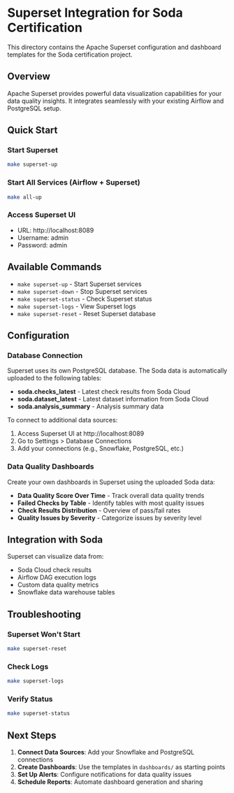 # Superset Integration for Soda Certification

This directory contains the Apache Superset configuration and dashboard templates for the Soda certification project.

## Overview

Apache Superset provides powerful data visualization capabilities for your data quality insights. It integrates seamlessly with your existing Airflow and PostgreSQL setup.

## Quick Start

### Start Superset
```bash
make superset-up
```

### Start All Services (Airflow + Superset)
```bash
make all-up
```

### Access Superset UI
- URL: http://localhost:8089
- Username: admin
- Password: admin

## Available Commands

- `make superset-up` - Start Superset services
- `make superset-down` - Stop Superset services
- `make superset-status` - Check Superset status
- `make superset-logs` - View Superset logs
- `make superset-reset` - Reset Superset database

## Configuration

### Database Connection
Superset uses its own PostgreSQL database. The Soda data is automatically uploaded to the following tables:

- **soda.checks_latest** - Latest check results from Soda Cloud
- **soda.dataset_latest** - Latest dataset information from Soda Cloud  
- **soda.analysis_summary** - Analysis summary data

To connect to additional data sources:

1. Access Superset UI at http://localhost:8089
2. Go to Settings > Database Connections
3. Add your connections (e.g., Snowflake, PostgreSQL, etc.)

### Data Quality Dashboards

Create your own dashboards in Superset using the uploaded Soda data:

- **Data Quality Score Over Time** - Track overall data quality trends
- **Failed Checks by Table** - Identify tables with most quality issues
- **Check Results Distribution** - Overview of pass/fail rates
- **Quality Issues by Severity** - Categorize issues by severity level

## Integration with Soda

Superset can visualize data from:
- Soda Cloud check results
- Airflow DAG execution logs
- Custom data quality metrics
- Snowflake data warehouse tables

## Troubleshooting

### Superset Won't Start
```bash
make superset-reset
```

### Check Logs
```bash
make superset-logs
```

### Verify Status
```bash
make superset-status
```

## Next Steps

1. **Connect Data Sources**: Add your Snowflake and PostgreSQL connections
2. **Create Dashboards**: Use the templates in `dashboards/` as starting points
3. **Set Up Alerts**: Configure notifications for data quality issues
4. **Schedule Reports**: Automate dashboard generation and sharing
